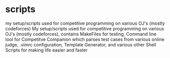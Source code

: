 # scripts
my setup/scripts used for competitive programming on various OJ's (mostly codeforces)
My setup/scripts used for competitive programming on various OJ's (mostly codeforces), contains MakeFiles for testing, Command line tool for Competitve Companion which parses test cases from various online judge, .vimrc configuration, Template Generator, and various other Shell Scripts for making life easier and faster

